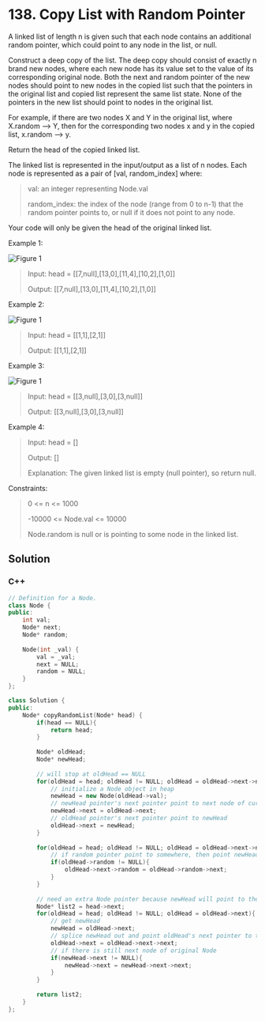 
# 138. Copy List with Random Pointer

A linked list of length n is given such that each node contains an additional random pointer, which could point to any node in the list, or null.

Construct a deep copy of the list. The deep copy should consist of exactly n brand new nodes, where each new node has its value set to the value of its corresponding original node. Both the next and random pointer of the new nodes should point to new nodes in the copied list such that the pointers in the original list and copied list represent the same list state. None of the pointers in the new list should point to nodes in the original list.

For example, if there are two nodes X and Y in the original list, where X.random --> Y, then for the corresponding two nodes x and y in the copied list, x.random --> y.

Return the head of the copied linked list.

The linked list is represented in the input/output as a list of n nodes. Each node is represented as a pair of [val, random_index] where:

> val: an integer representing Node.val
> 
> random_index: the index of the node (range from 0 to n-1) that the random pointer points to, or null if it does not point to any node.

Your code will only be given the head of the original linked list.

Example 1:

![Figure 1](https://assets.leetcode.com/uploads/2019/12/18/e1.png)

> Input: head = [[7,null],[13,0],[11,4],[10,2],[1,0]]
> 
> Output: [[7,null],[13,0],[11,4],[10,2],[1,0]]

Example 2:

![Figure 1](https://assets.leetcode.com/uploads/2019/12/18/e2.png)

> Input: head = [[1,1],[2,1]]
> 
> Output: [[1,1],[2,1]]

Example 3:

![Figure 1](https://assets.leetcode.com/uploads/2019/12/18/e3.png)

> Input: head = [[3,null],[3,0],[3,null]]
> 
> Output: [[3,null],[3,0],[3,null]]

Example 4:

> Input: head = []
> 
> Output: []
> 
> Explanation: The given linked list is empty (null pointer), so return null. 

Constraints:

> 0 <= n <= 1000
> 
> -10000 <= Node.val <= 10000
> 
> Node.random is null or is pointing to some node in the linked list.

## Solution

### C++
```C++
// Definition for a Node.
class Node {
public:
    int val;
    Node* next;
    Node* random;
    
    Node(int _val) {
        val = _val;
        next = NULL;
        random = NULL;
    }
};

class Solution {
public:
    Node* copyRandomList(Node* head) {
        if(head == NULL){
            return head;
        }
        
        Node* oldHead;
        Node* newHead;
        
        // will stop at oldHead == NULL
        for(oldHead = head; oldHead != NULL; oldHead = oldHead->next->next){
            // initialize a Node object in heap
            newHead = new Node(oldHead->val);
            // newHead pointer's next pointer point to next node of current oldHead pointer
            newHead->next = oldHead->next;
            // oldHead pointer's next pointer point to newHead
            oldHead->next = newHead;
        }
        
        for(oldHead = head; oldHead != NULL; oldHead = oldHead->next->next){
            // if random pointer point to somewhere, then point newHead (oldHead->next)'s random pointer to the element point by (oldHead->random->next) oldHead's random pointer. 
            if(oldHead->random != NULL){
                oldHead->next->random = oldHead->random->next;
            }
        }
        
        // need an extra Node pointer because newHead will point to the last element and oldHead will lose track of all new Node at the end of loop.
        Node* list2 = head->next;
        for(oldHead = head; oldHead != NULL; oldHead = oldHead->next){
            // get newHead
            newHead = oldHead->next;
            // splice newHead out and point oldHead's next pointer to the original element points by oldHead->next;
            oldHead->next = oldHead->next->next;
            // if there is still next node of original Node
            if(newHead->next != NULL){
                newHead->next = newHead->next->next;
            }
        }
        
        return list2;
    }
};
```
